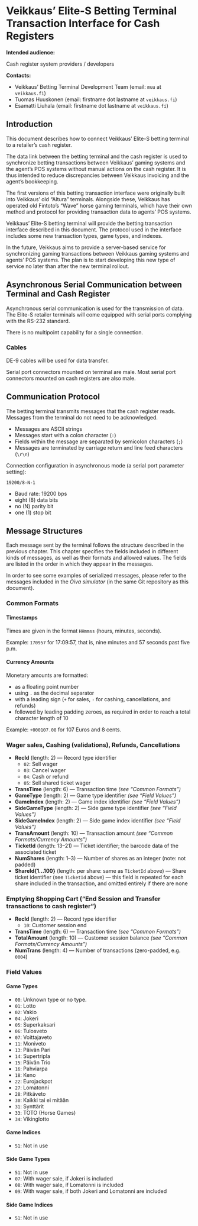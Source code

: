 
Veikkaus’ Elite-S Betting Terminal Transaction Interface for Cash Registers
===============================================================================

**Intended audience:**

Cash register system providers / developers

**Contacts:**

- Veikkaus’ Betting Terminal Development Team (email: `muu` at `veikkaus.fi`)
- Tuomas Huuskonen (email: firstname dot lastname at `veikkaus.fi`)
- Esamatti Liuhala (email: firstname dot lastname at `veikkaus.fi`)


Introduction
-------------------------------------------------------------------------------

This document describes how to connect Veikkaus’ Elite-S betting terminal to a retailer’s cash register.

The data link between the betting terminal and the cash register is used to synchronize betting transactions between Veikkaus’ gaming systems and the agent’s POS systems without manual actions on the cash register. It is thus intended to reduce discrepancies between Veikkaus invoicing and the agent’s bookkeeping.

The first versions of this betting transaction interface were originally built into Veikkaus’ old “Altura” terminals. Alongside these, Veikkaus has operated old Fintoto’s “Wave” horse gaming terminals, which have their own method and protocol for providing transaction data to agents’ POS systems.

Veikkaus’ Elite-S betting terminal will provide the betting transaction interface described in this document. The protocol used in the interface includes some new transaction types, game types, and indexes.

In the future, Veikkaus aims to provide a server-based service for synchronizing gaming transactions between Veikkaus gaming systems and agents’ POS systems. The plan is to start developing this new type of service no later than after the new terminal rollout.


Asynchronous Serial Communication between Terminal and Cash Register
-------------------------------------------------------------------------------

Asynchronous serial communication is used for the transmission of data. The Elite-S retailer terminals will come equipped with serial ports complying with the RS-232 standard.

There is no multipoint capability for a single connection.


### Cables

DE-9 cables will be used for data transfer.

Serial port connectors mounted on terminal are male. Most serial port connectors mounted on cash registers are also male.


Communication Protocol
-------------------------------------------------------------------------------

The betting terminal transmits messages that the cash register reads. Messages from the terminal do not need to be acknowledged.

- Messages are ASCII strings
- Messages start with a colon character (`:`)
- Fields within the message are separated by semicolon characters (`;`)
- Messages are terminated by carriage return and line feed characters (`\r\n`)

Connection configuration in asynchronous mode (a serial port parameter setting):

    19200/8-N-1

- Baud rate: 19200 bps
- eight (8) data bits
- no (N) parity bit
- one (1) stop bit


Message Structures
-------------------------------------------------------------------------------

Each message sent by the terminal follows the structure described in the previous chapter. This chapter specifies the fields included in different kinds of messages, as well as their formats and allowed values. The fields are listed in the order in which they appear in the messages.

In order to see some examples of serialized messages, please refer to the messages included in the _Oiva simulator_ (in the same Git repository as this document).


### Common Formats

#### Timestamps

Times are given in the format `HHmmss` (hours, minutes, seconds).

Example: `170957` for 17:09:57, that is, nine minutes and 57 seconds past five p.m.

#### Currency Amounts

Monetary amounts are formatted:

- as a floating point number
- using `.` as the decimal separator
- with a leading sign (`+` for sales, `-` for cashing, cancellations, and refunds)
- followed by leading padding zeroes, as required in order to reach a total character length of 10

Example: `+000107.08` for 107 Euros and 8 cents.


### Wager sales, Cashing (validations), Refunds, Cancellations

- **RecId** (length: 2) — Record type identifier
    - `02`: Sell wager
    - `03`: Cancel wager
    - `04`: Cash or refund
    - `05`: Sell shared ticket wager
- **TransTime** (length: 6) — Transaction time _(see “Common Formats”)_
- **GameType** (length: 2) — Game type identifier _(see “Field Values”)_
- **GameIndex** (length: 2) — Game index identifier _(see “Field Values”)_
- **SideGameType** (length: 2) — Side game type identifier _(see “Field Values”)_
- **SideGameIndex** (length: 2) — Side game index identifier _(see “Field Values”)_
- **TransAmount** (length: 10) — Transaction amount _(see “Common Formats/Currency Amounts”)_
- **TicketId** (length: 13–21) — Ticket identifier; the barcode data of the associated ticket
- **NumShares** (length: 1–3) — Number of shares as an integer (note: not padded)
- **ShareId{1…100}** (length: per share: same as `TicketId` above) — Share ticket identifier (see `TicketId` above) — this field is repeated for each share included in the transaction, and omitted entirely if there are none


### Emptying Shopping Cart (“End Session and Transfer transactions to cash register”)

- **RecId** (length: 2) — Record type identifier
    - `10`: Customer session end
- **TransTime** (length: 6) — Transaction time _(see “Common Formats”)_
- **TotalAmount** (length: 10) — Customer session balance _(see “Common Formats/Currency Amounts”)_
- **NumTrans** (length: 4) — Number of transactions (zero-padded, e.g. `0004`)


### Field Values

#### Game Types

- `00`: Unknown type or no type.
- `01`: Lotto
- `02`: Vakio
- `04`: Jokeri
- `05`: Superkaksari
- `06`: Tulosveto
- `07`: Voittajaveto
- `11`: Moniveto
- `13`: Päivän Pari
- `14`: Supertripla
- `15`: Päivän Trio
- `16`: Pahviarpa
- `18`: Keno
- `22`: Eurojackpot
- `27`: Lomatonni
- `28`: Pitkäveto
- `30`: Kaikki tai ei mitään
- `31`: Synttärit
- `33`: TOTO (Horse Games)
- `34`: Vikinglotto

#### Game Indices

- `51`: Not in use

#### Side Game Types

- `51`: Not in use
- `07`: With wager sale, if Jokeri is included
- `08`: With wager sale, if Lomatonni is included
- `09`: With wager sale, if both Jokeri and Lomatonni are included

#### Side Game Indices

- `51`: Not in use













